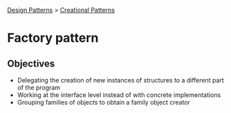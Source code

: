 [Design Patterns](../../) > [Creational Patterns](../)

# Factory pattern

## Objectives
- Delegating the creation of new instances of structures to a different part of the program
- Working at the interface level instead of with concrete implementations
- Grouping families of objects to obtain a family object creator